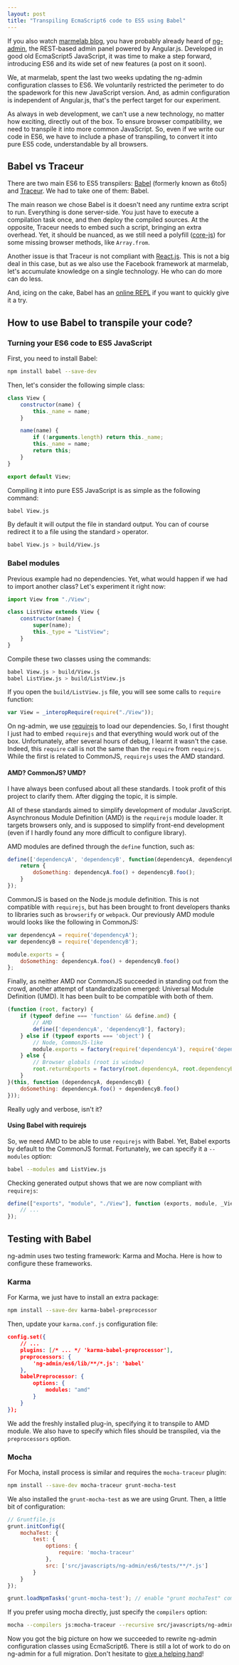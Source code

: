 ```yaml
---
layout: post
title: "Transpiling EcmaScript6 code to ES5 using Babel"
---
```


If you also watch [marmelab blog](http://marmelab.com/en/), you have probably already heard of [ng-admin](https://github.com/marmelab/ng-admin), the REST-based admin panel powered by Angular.js. Developed in good old EcmaScript5 JavaScript, it was time to make a step forward, introducing ES6 and its wide set of new features (a post on it soon).

We, at marmelab, spent the last two weeks updating the ng-admin configuration classes to ES6. We voluntarily restricted the perimeter to do the spadework for this new JavaScript version. And, as admin configuration is independent of Angular.js, that's the perfect target for our experiment.

As always in web development, we can't use a new technology, no matter how exciting, directly out of the box. To ensure browser compatibility, we need to transpile it into more common JavaScript. So, even if we write our code in ES6, we have to include a phase of transpiling, to convert it into pure ES5 code, understandable by all browsers.

## Babel vs Traceur

There are two main ES6 to ES5 transpilers: [Babel](http://babeljs.io/) (formerly known as 6to5) and [Traceur](https://github.com/google/traceur-compiler). We had to take one of them: Babel.

The main reason we chose Babel is it doesn't need any runtime extra script to run. Everything is done server-side. You just have to execute a compilation task once, and then deploy the compiled sources. At the opposite, Traceur needs to embed such a script, bringing an extra overhead. Yet, it should be nuanced, as we still need a polyfill ([core-js](https://github.com/zloirock/core-js)) for some missing browser methods, like `Array.from`. 

Another issue is that Traceur is not compliant with [React.js](http://facebook.github.io/react/). This is not a big deal in this case, but as we also use the Facebook framework at marmelab, let's accumulate knowledge on a single technology. He who can do more can do less.

And, icing on the cake, Babel has an [online REPL](https://babeljs.io/repl/) if you want to quickly give it a try.

## How to use Babel to transpile your code?

### Turning your ES6 code to ES5 JavaScript

First, you need to install Babel:

``` sh
npm install babel --save-dev
```

Then, let's consider the following simple class:

``` js
class View {
	constructor(name) {
		this._name = name;
	}

	name(name) {
		if (!arguments.length) return this._name;
		this._name = name;
		return this;
	}
}

export default View;
```

Compiling it into pure ES5 JavaScript is as simple as the following command:

``` sh
babel View.js
```

By default it will output the file in standard output. You can of course redirect it to a file using the standard `>` operator.

``` sh
babel View.js > build/View.js
```

### Babel modules

Previous example had no dependencies. Yet, what would happen if we had to import another class? Let's experiment it right now:

``` js
import View from "./View";

class ListView extends View {
	constructor(name) {
		super(name);
		this._type = "ListView";
	}
}
```

Compile these two classes using the commands:

``` sh
babel View.js > build/View.js
babel ListView.js > build/ListView.js
```

If you open the `build/ListView.js` file, you will see some calls to `require` function:

``` js
var View = _interopRequire(require("./View"));
```

On ng-admin, we use [requirejs](http://requirejs.org/) to load our dependencies. So, I first thought I just had to embed `requirejs` and that everything would work out of the box. Unfortunately, after several hours of debug, I learnt it wasn't the case. Indeed, this `require` call is not the same than the `require` from `requirejs`. While the first is related to CommonJS, `requirejs` uses the AMD standard. 

#### AMD? CommonJS? UMD?

I have always been confused about all these standards. I took profit of this project to clarify them. After digging the topic, it is simple.

All of these standards aimed to simplify development of modular JavaScript. Asynchronous Module Definition (AMD) is the `requirejs` module loader. It targets browsers only, and is supposed to simplify front-end development (even if I hardly found any more difficult to configure library).

AMD modules are defined through the `define` function, such as:

``` js
define(['dependencyA', 'dependencyB', function(dependencyA, dependencyB) {
	return {
		doSomething: dependencyA.foo() + dependencyB.foo();
	}
});
```

CommonJS is based on the Node.js module definition. This is not compatible with `requirejs`, but has been brought to front developers thanks to libraries such as `browserify` or `webpack`. Our previously AMD module would looks like the following in CommonJS:

``` js
var dependencyA = require('dependencyA');
var dependencyB = require('dependencyB');

module.exports = {
	doSomething: dependencyA.foo() + dependencyB.foo()
};
```
Finally, as neither AMD nor CommonJS succeeded in standing out from the crowd, another attempt of standardization emerged: Universal Module Definition (UMD). It has been built to be compatible with both of them.

``` js
(function (root, factory) {
    if (typeof define === 'function' && define.amd) {
        // AMD
        define(['dependencyA', 'dependencyB'], factory);
    } else if (typeof exports === 'object') {
        // Node, CommonJS-like
        module.exports = factory(require('dependencyA'), require('dependencyB'));
    } else {
        // Browser globals (root is window)
        root.returnExports = factory(root.dependencyA, root.dependencyB);
    }
}(this, function (dependencyA, dependencyB) {
    doSomething: dependencyA.foo() + dependencyB.foo()
}));
```
Really ugly and verbose, isn't it?

#### Using Babel with requirejs

So, we need AMD to be able to use `requirejs` with Babel. Yet, Babel exports by default to the CommonJS format. Fortunately, we can specify it a `--modules` option:

``` sh
babel --modules amd ListView.js
```

Checking generated output shows that we are now compliant with `requirejs`:

``` js
define(["exports", "module", "./View"], function (exports, module, _View) {
	// ...
});
```

## Testing with Babel

ng-admin uses two testing framework: Karma and Mocha. Here is how to configure these frameworks.

### Karma

For Karma, we just have to install an extra package:

``` sh
npm install --save-dev karma-babel-preprocessor
```

Then, update your `karma.conf.js` configuration file:

``` json
config.set({
	// ...
    plugins: [/* ... */ 'karma-babel-preprocessor'],
    preprocessors: {
        'ng-admin/es6/lib/**/*.js': 'babel'
    },
    babelPreprocessor: {
        options: {
            modules: "amd"
        }
    }
});
```

We add the freshly installed plug-in, specifying it to transpile to AMD module. We also have to specify which files should be transpiled, via the `preprocessors` option.

### Mocha

For Mocha, install process is similar and requires the `mocha-traceur` plugin:

``` sh
npm install --save-dev mocha-traceur grunt-mocha-test
```
We also installed the `grunt-mocha-test` as we are using Grunt. Then, a little bit of configuration:

``` js
// Gruntfile.js
grunt.initConfig({
	mochaTest: {
		test: {
			options: {
				require: 'mocha-traceur'
			},
			src: ['src/javascripts/ng-admin/es6/tests/**/*.js']
		}
	}
});

grunt.loadNpmTasks('grunt-mocha-test'); // enable "grunt mochaTest" command
```
If you prefer using mocha directly, just specify the `compilers` option:

``` sh
mocha --compilers js:mocha-traceur --recursive src/javascripts/ng-admin/es6/tests/
```
Now you got the big picture on how we succeeded to rewrite ng-admin configuration classes using EcmaScript6. There is still a lot of work to do on ng-admin for a full migration. Don't hesitate to [give a helping hand](https://github.com/marmelab/ng-admin)!
